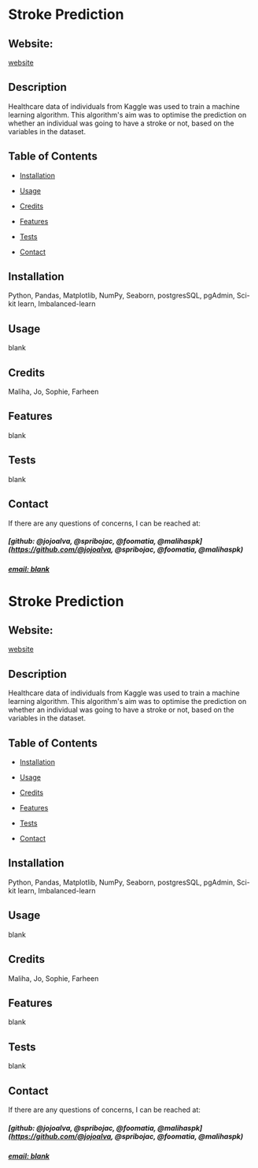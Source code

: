 # Stroke Prediction


## Website: 
[website](blank)

## Description
Healthcare data of individuals from Kaggle was used to train a machine learning algorithm. This algorithm's aim was to optimise the prediction on whether an individual was going to have a stroke or not, based on the variables in the dataset.



## Table of Contents

- [Installation](#installation)
- [Usage](#usage)
- [Credits](#credits)

- [Features](#features)
- [Tests](#tests)
- [Contact](#contact)

## Installation
Python, Pandas, Matplotlib, NumPy, Seaborn, postgresSQL, pgAdmin, Sci-kit learn, Imbalanced-learn

## Usage
blank

## Credits
Maliha, Jo, Sophie, Farheen



## Features
blank

## Tests
blank

## Contact
If there are any questions of concerns, I can be reached at:
##### [github: @jojoalva, @spribojac, @foomatia, @malihaspk](https://github.com/@jojoalva, @spribojac, @foomatia, @malihaspk)
##### [email: blank](mailto:blank)
# Stroke Prediction


## Website: 
[website](blank)

## Description
Healthcare data of individuals from Kaggle was used to train a machine learning algorithm. This algorithm's aim was to optimise the prediction on whether an individual was going to have a stroke or not, based on the variables in the dataset.



## Table of Contents

- [Installation](#installation)
- [Usage](#usage)
- [Credits](#credits)

- [Features](#features)
- [Tests](#tests)
- [Contact](#contact)

## Installation
Python, Pandas, Matplotlib, NumPy, Seaborn, postgresSQL, pgAdmin, Sci-kit learn, Imbalanced-learn

## Usage
blank

## Credits
Maliha, Jo, Sophie, Farheen



## Features
blank

## Tests
blank

## Contact
If there are any questions of concerns, I can be reached at:
##### [github: @jojoalva, @spribojac, @foomatia, @malihaspk](https://github.com/@jojoalva, @spribojac, @foomatia, @malihaspk)
##### [email: blank](mailto:blank)
